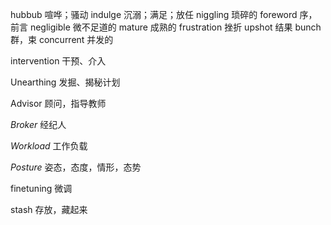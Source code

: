 hubbub 喧哗；骚动
indulge 沉溺；满足；放任
niggling 琐碎的
foreword 序，前言
negligible 微不足道的
mature 成熟的
frustration 挫折
upshot 结果
bunch 群，束
concurrent 并发的

intervention 干预、介入

Unearthing 发掘、揭秘计划

Advisor 顾问，指导教师

*Broker* 经纪人

*Workload*  工作负载

*Posture* 姿态，态度，情形，态势

finetuning 微调

stash 存放，藏起来